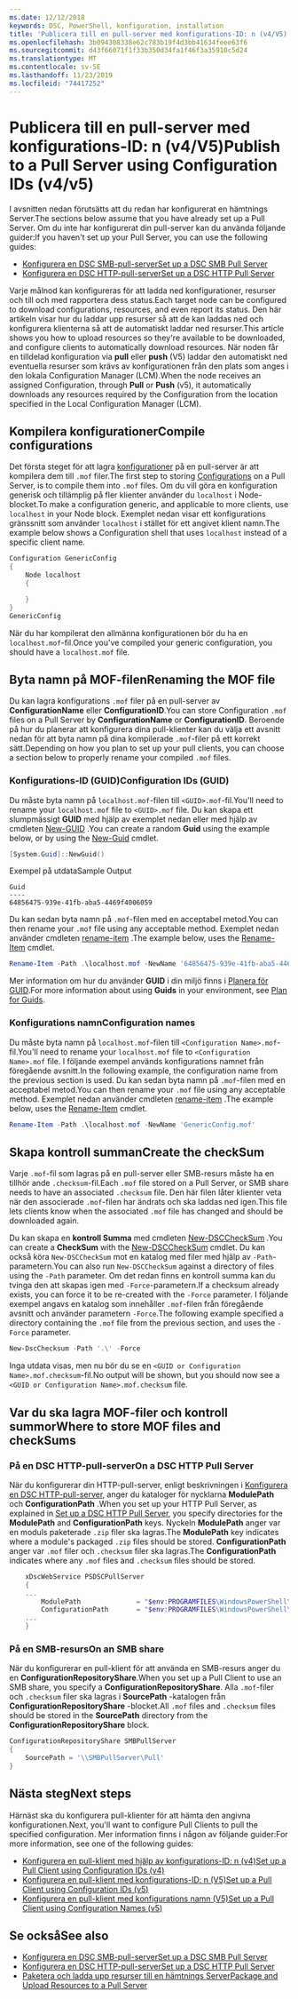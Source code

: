 ```yaml
---
ms.date: 12/12/2018
keywords: DSC, PowerShell, konfiguration, installation
title: 'Publicera till en pull-server med konfigurations-ID: n (v4/V5)'
ms.openlocfilehash: 3b094308338e62c783b19f4d3bb41634feee63f6
ms.sourcegitcommit: d43f66071f1f33b350d34fa1f46f3a35910c5d24
ms.translationtype: MT
ms.contentlocale: sv-SE
ms.lasthandoff: 11/23/2019
ms.locfileid: "74417252"
---
```

# <a name="publish-to-a-pull-server-using-configuration-ids-v4v5"></a><span data-ttu-id="50d45-103">Publicera till en pull-server med konfigurations-ID: n (v4/V5)</span><span class="sxs-lookup"><span data-stu-id="50d45-103">Publish to a Pull Server using Configuration IDs (v4/v5)</span></span>

<span data-ttu-id="50d45-104">I avsnitten nedan förutsätts att du redan har konfigurerat en hämtnings Server.</span><span class="sxs-lookup"><span data-stu-id="50d45-104">The sections below assume that you have already set up a Pull Server.</span></span> <span data-ttu-id="50d45-105">Om du inte har konfigurerat din pull-server kan du använda följande guider:</span><span class="sxs-lookup"><span data-stu-id="50d45-105">If you haven't set up your Pull Server, you can use the following guides:</span></span>

- [<span data-ttu-id="50d45-106">Konfigurera en DSC SMB-pull-server</span><span class="sxs-lookup"><span data-stu-id="50d45-106">Set up a DSC SMB Pull Server</span></span>](pullServerSmb.md)
- [<span data-ttu-id="50d45-107">Konfigurera en DSC HTTP-pull-server</span><span class="sxs-lookup"><span data-stu-id="50d45-107">Set up a DSC HTTP Pull Server</span></span>](pullServer.md)

<span data-ttu-id="50d45-108">Varje målnod kan konfigureras för att ladda ned konfigurationer, resurser och till och med rapportera dess status.</span><span class="sxs-lookup"><span data-stu-id="50d45-108">Each target node can be configured to download configurations, resources, and even report its status.</span></span> <span data-ttu-id="50d45-109">Den här artikeln visar hur du laddar upp resurser så att de kan laddas ned och konfigurera klienterna så att de automatiskt laddar ned resurser.</span><span class="sxs-lookup"><span data-stu-id="50d45-109">This article shows you how to upload resources so they're available to be downloaded, and configure clients to automatically download resources.</span></span> <span data-ttu-id="50d45-110">När noden får en tilldelad konfiguration via **pull** eller **push** (V5) laddar den automatiskt ned eventuella resurser som krävs av konfigurationen från den plats som anges i den lokala Configuration Manager (LCM).</span><span class="sxs-lookup"><span data-stu-id="50d45-110">When the node receives an assigned Configuration, through **Pull** or **Push** (v5), it automatically downloads any resources required by the Configuration from the location specified in the Local Configuration Manager (LCM).</span></span>

## <a name="compile-configurations"></a><span data-ttu-id="50d45-111">Kompilera konfigurationer</span><span class="sxs-lookup"><span data-stu-id="50d45-111">Compile configurations</span></span>

<span data-ttu-id="50d45-112">Det första steget för att lagra [konfigurationer](../configurations/configurations.md) på en pull-server är att kompilera dem till `.mof` filer.</span><span class="sxs-lookup"><span data-stu-id="50d45-112">The first step to storing [Configurations](../configurations/configurations.md) on a Pull Server, is to compile them into `.mof` files.</span></span> <span data-ttu-id="50d45-113">Om du vill göra en konfiguration generisk och tillämplig på fler klienter använder du `localhost` i Node-blocket.</span><span class="sxs-lookup"><span data-stu-id="50d45-113">To make a configuration generic, and applicable to more clients, use `localhost` in your Node block.</span></span> <span data-ttu-id="50d45-114">Exemplet nedan visar ett konfigurations gränssnitt som använder `localhost` i stället för ett angivet klient namn.</span><span class="sxs-lookup"><span data-stu-id="50d45-114">The example below shows a Configuration shell that uses `localhost` instead of a specific client name.</span></span>

```powershell
Configuration GenericConfig
{
    Node localhost
    {

    }
}
GenericConfig
```

<span data-ttu-id="50d45-115">När du har kompilerat den allmänna konfigurationen bör du ha en `localhost.mof`-fil.</span><span class="sxs-lookup"><span data-stu-id="50d45-115">Once you've compiled your generic configuration, you should have a `localhost.mof` file.</span></span>

## <a name="renaming-the-mof-file"></a><span data-ttu-id="50d45-116">Byta namn på MOF-filen</span><span class="sxs-lookup"><span data-stu-id="50d45-116">Renaming the MOF file</span></span>

<span data-ttu-id="50d45-117">Du kan lagra konfigurations `.mof` filer på en pull-server av **ConfigurationName** eller **ConfigurationID**.</span><span class="sxs-lookup"><span data-stu-id="50d45-117">You can store Configuration `.mof` files on a Pull Server by **ConfigurationName** or **ConfigurationID**.</span></span> <span data-ttu-id="50d45-118">Beroende på hur du planerar att konfigurera dina pull-klienter kan du välja ett avsnitt nedan för att byta namn på dina kompilerade `.mof`-filer på ett korrekt sätt.</span><span class="sxs-lookup"><span data-stu-id="50d45-118">Depending on how you plan to set up your pull clients, you can choose a section below to properly rename your compiled `.mof` files.</span></span>

### <a name="configuration-ids-guid"></a><span data-ttu-id="50d45-119">Konfigurations-ID (GUID)</span><span class="sxs-lookup"><span data-stu-id="50d45-119">Configuration IDs (GUID)</span></span>

<span data-ttu-id="50d45-120">Du måste byta namn på `localhost.mof`-filen till `<GUID>.mof`-fil.</span><span class="sxs-lookup"><span data-stu-id="50d45-120">You'll need to rename your `localhost.mof` file to `<GUID>.mof` file.</span></span> <span data-ttu-id="50d45-121">Du kan skapa ett slumpmässigt **GUID** med hjälp av exemplet nedan eller med hjälp av cmdleten [New-GUID](/powershell/module/microsoft.powershell.utility/new-guid) .</span><span class="sxs-lookup"><span data-stu-id="50d45-121">You can create a random **Guid** using the example below, or by using the [New-Guid](/powershell/module/microsoft.powershell.utility/new-guid) cmdlet.</span></span>

```powershell
[System.Guid]::NewGuid()
```

<span data-ttu-id="50d45-122">Exempel på utdata</span><span class="sxs-lookup"><span data-stu-id="50d45-122">Sample Output</span></span>

```Output
Guid
----
64856475-939e-41fb-aba5-4469f4006059
```

<span data-ttu-id="50d45-123">Du kan sedan byta namn på `.mof`-filen med en acceptabel metod.</span><span class="sxs-lookup"><span data-stu-id="50d45-123">You can then rename your `.mof` file using any acceptable method.</span></span> <span data-ttu-id="50d45-124">Exemplet nedan använder cmdleten [rename-item](/powershell/module/microsoft.powershell.management/rename-item) .</span><span class="sxs-lookup"><span data-stu-id="50d45-124">The example below, uses the [Rename-Item](/powershell/module/microsoft.powershell.management/rename-item) cmdlet.</span></span>

```powershell
Rename-Item -Path .\localhost.mof -NewName '64856475-939e-41fb-aba5-4469f4006059.mof'
```

<span data-ttu-id="50d45-125">Mer information om hur du använder **GUID** i din miljö finns i [Planera för GUID](/powershell/scripting/dsc/secureserver#guids).</span><span class="sxs-lookup"><span data-stu-id="50d45-125">For more information about using **Guids** in your environment, see [Plan for Guids](/powershell/scripting/dsc/secureserver#guids).</span></span>

### <a name="configuration-names"></a><span data-ttu-id="50d45-126">Konfigurations namn</span><span class="sxs-lookup"><span data-stu-id="50d45-126">Configuration names</span></span>

<span data-ttu-id="50d45-127">Du måste byta namn på `localhost.mof`-filen till `<Configuration Name>.mof`-fil.</span><span class="sxs-lookup"><span data-stu-id="50d45-127">You'll need to rename your `localhost.mof` file to `<Configuration Name>.mof` file.</span></span> <span data-ttu-id="50d45-128">I följande exempel används konfigurations namnet från föregående avsnitt.</span><span class="sxs-lookup"><span data-stu-id="50d45-128">In the following example, the configuration name from the previous section is used.</span></span> <span data-ttu-id="50d45-129">Du kan sedan byta namn på `.mof`-filen med en acceptabel metod.</span><span class="sxs-lookup"><span data-stu-id="50d45-129">You can then rename your `.mof` file using any acceptable method.</span></span> <span data-ttu-id="50d45-130">Exemplet nedan använder cmdleten [rename-item](/powershell/module/microsoft.powershell.management/rename-item) .</span><span class="sxs-lookup"><span data-stu-id="50d45-130">The example below, uses the [Rename-Item](/powershell/module/microsoft.powershell.management/rename-item) cmdlet.</span></span>

```powershell
Rename-Item -Path .\localhost.mof -NewName 'GenericConfig.mof'
```

## <a name="create-the-checksum"></a><span data-ttu-id="50d45-131">Skapa kontroll summan</span><span class="sxs-lookup"><span data-stu-id="50d45-131">Create the checkSum</span></span>

<span data-ttu-id="50d45-132">Varje `.mof`-fil som lagras på en pull-server eller SMB-resurs måste ha en tillhör ande `.checksum`-fil.</span><span class="sxs-lookup"><span data-stu-id="50d45-132">Each `.mof` file stored on a Pull Server, or SMB share needs to have an associated `.checksum` file.</span></span>
<span data-ttu-id="50d45-133">Den här filen låter klienter veta när den associerade `.mof`-filen har ändrats och ska laddas ned igen.</span><span class="sxs-lookup"><span data-stu-id="50d45-133">This file lets clients know when the associated `.mof` file has changed and should be downloaded again.</span></span>

<span data-ttu-id="50d45-134">Du kan skapa en **kontroll Summa** med cmdleten [New-DSCCheckSum](/powershell/module/psdesiredstateconfiguration/new-dscchecksum) .</span><span class="sxs-lookup"><span data-stu-id="50d45-134">You can create a **CheckSum** with the [New-DSCCheckSum](/powershell/module/psdesiredstateconfiguration/new-dscchecksum) cmdlet.</span></span> <span data-ttu-id="50d45-135">Du kan också köra `New-DSCCheckSum` mot en katalog med filer med hjälp av `-Path`-parametern.</span><span class="sxs-lookup"><span data-stu-id="50d45-135">You can also run `New-DSCCheckSum` against a directory of files using the `-Path` parameter.</span></span>
<span data-ttu-id="50d45-136">Om det redan finns en kontroll summa kan du tvinga den att skapas igen med `-Force`-parametern.</span><span class="sxs-lookup"><span data-stu-id="50d45-136">If a checksum already exists, you can force it to be re-created with the `-Force` parameter.</span></span> <span data-ttu-id="50d45-137">I följande exempel angavs en katalog som innehåller `.mof`-filen från föregående avsnitt och använder parametern `-Force`.</span><span class="sxs-lookup"><span data-stu-id="50d45-137">The following example specified a directory containing the `.mof` file from the previous section, and uses the `-Force` parameter.</span></span>

```powershell
New-DscChecksum -Path '.\' -Force
```

<span data-ttu-id="50d45-138">Inga utdata visas, men nu bör du se en `<GUID or Configuration Name>.mof.checksum`-fil.</span><span class="sxs-lookup"><span data-stu-id="50d45-138">No output will be shown, but you should now see a `<GUID or Configuration Name>.mof.checksum` file.</span></span>

## <a name="where-to-store-mof-files-and-checksums"></a><span data-ttu-id="50d45-139">Var du ska lagra MOF-filer och kontroll summor</span><span class="sxs-lookup"><span data-stu-id="50d45-139">Where to store MOF files and checkSums</span></span>

### <a name="on-a-dsc-http-pull-server"></a><span data-ttu-id="50d45-140">På en DSC HTTP-pull-server</span><span class="sxs-lookup"><span data-stu-id="50d45-140">On a DSC HTTP Pull Server</span></span>

<span data-ttu-id="50d45-141">När du konfigurerar din HTTP-pull-server, enligt beskrivningen i [Konfigurera en DSC HTTP-pull-server](pullServer.md), anger du kataloger för nycklarna **ModulePath** och **ConfigurationPath** .</span><span class="sxs-lookup"><span data-stu-id="50d45-141">When you set up your HTTP Pull Server, as explained in [Set up a DSC HTTP Pull Server](pullServer.md), you specify directories for the **ModulePath** and **ConfigurationPath** keys.</span></span> <span data-ttu-id="50d45-142">Nyckeln **ModulePath** anger var en moduls paketerade `.zip` filer ska lagras.</span><span class="sxs-lookup"><span data-stu-id="50d45-142">The **ModulePath** key indicates where a module's packaged `.zip` files should be stored.</span></span> <span data-ttu-id="50d45-143">**ConfigurationPath** anger var `.mof` filer och `.checksum` filer ska lagras.</span><span class="sxs-lookup"><span data-stu-id="50d45-143">The **ConfigurationPath** indicates where any `.mof` files and `.checksum` files should be stored.</span></span>

```powershell
    xDscWebService PSDSCPullServer
    {
    ...
        ModulePath              = "$env:PROGRAMFILES\WindowsPowerShell\DscService\Modules"
        ConfigurationPath       = "$env:PROGRAMFILES\WindowsPowerShell\DscService\Configuration"
    ...
    }

```

### <a name="on-an-smb-share"></a><span data-ttu-id="50d45-144">På en SMB-resurs</span><span class="sxs-lookup"><span data-stu-id="50d45-144">On an SMB share</span></span>

<span data-ttu-id="50d45-145">När du konfigurerar en pull-klient för att använda en SMB-resurs anger du en **ConfigurationRepositoryShare**.</span><span class="sxs-lookup"><span data-stu-id="50d45-145">When you set up a Pull Client to use an SMB share, you specify a **ConfigurationRepositoryShare**.</span></span>
<span data-ttu-id="50d45-146">Alla `.mof`-filer och `.checksum` filer ska lagras i **SourcePath** -katalogen från **ConfigurationRepositoryShare** -blocket.</span><span class="sxs-lookup"><span data-stu-id="50d45-146">All `.mof` files and `.checksum` files should be stored in the **SourcePath** directory from the **ConfigurationRepositoryShare** block.</span></span>

```powershell
ConfigurationRepositoryShare SMBPullServer
{
    SourcePath = '\\SMBPullServer\Pull'
}
```

## <a name="next-steps"></a><span data-ttu-id="50d45-147">Nästa steg</span><span class="sxs-lookup"><span data-stu-id="50d45-147">Next steps</span></span>

<span data-ttu-id="50d45-148">Härnäst ska du konfigurera pull-klienter för att hämta den angivna konfigurationen.</span><span class="sxs-lookup"><span data-stu-id="50d45-148">Next, you'll want to configure Pull Clients to pull the specified configuration.</span></span> <span data-ttu-id="50d45-149">Mer information finns i någon av följande guider:</span><span class="sxs-lookup"><span data-stu-id="50d45-149">For more information, see one of the following guides:</span></span>

- [<span data-ttu-id="50d45-150">Konfigurera en pull-klient med hjälp av konfigurations-ID: n (v4)</span><span class="sxs-lookup"><span data-stu-id="50d45-150">Set up a Pull Client using Configuration IDs (v4)</span></span>](pullClientConfigId4.md)
- [<span data-ttu-id="50d45-151">Konfigurera en pull-klient med konfigurations-ID: n (V5)</span><span class="sxs-lookup"><span data-stu-id="50d45-151">Set up a Pull Client using Configuration IDs (v5)</span></span>](pullClientConfigId.md)
- [<span data-ttu-id="50d45-152">Konfigurera en pull-klient med konfigurations namn (V5)</span><span class="sxs-lookup"><span data-stu-id="50d45-152">Set up a Pull Client using Configuration Names (v5)</span></span>](pullClientConfigNames.md)

## <a name="see-also"></a><span data-ttu-id="50d45-153">Se också</span><span class="sxs-lookup"><span data-stu-id="50d45-153">See also</span></span>

- [<span data-ttu-id="50d45-154">Konfigurera en DSC SMB-pull-server</span><span class="sxs-lookup"><span data-stu-id="50d45-154">Set up a DSC SMB Pull Server</span></span>](pullServerSmb.md)
- [<span data-ttu-id="50d45-155">Konfigurera en DSC HTTP-pull-server</span><span class="sxs-lookup"><span data-stu-id="50d45-155">Set up a DSC HTTP Pull Server</span></span>](pullServer.md)
- [<span data-ttu-id="50d45-156">Paketera och ladda upp resurser till en hämtnings Server</span><span class="sxs-lookup"><span data-stu-id="50d45-156">Package and Upload Resources to a Pull Server</span></span>](package-upload-resources.md)
